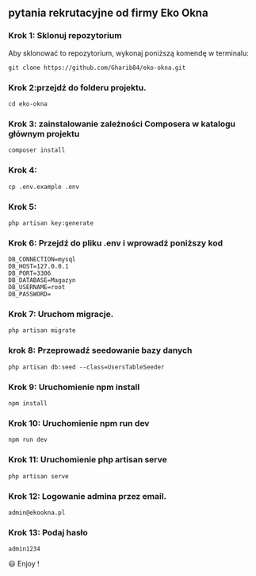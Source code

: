 ## pytania rekrutacyjne od firmy Eko Okna
### Krok 1: Sklonuj repozytorium

Aby sklonować to repozytorium, wykonaj poniższą komendę w terminalu:
```
git clone https://github.com/Gharib84/eko-okna.git

```
### Krok 2:przejdź do folderu projektu.
```
cd eko-okna
```
### Krok 3:  zainstalowanie zależności Composera w katalogu głównym projektu
```
composer install
```
### Krok 4: 
```
cp .env.example .env
```
### Krok 5:
```
php artisan key:generate
```
### Krok 6: Przejdź do pliku .env i wprowadź poniższy kod
```
DB_CONNECTION=mysql
DB_HOST=127.0.0.1
DB_PORT=3306
DB_DATABASE=Magazyn
DB_USERNAME=root
DB_PASSWORD=
```
### Krok 7: Uruchom migracje.
```
php artisan migrate
```
### krok 8: Przeprowadź seedowanie bazy danych
```
php artisan db:seed --class=UsersTableSeeder

```
### Krok 9: Uruchomienie npm install
```
npm install

```
### Krok 10: Uruchomienie npm run dev
```
npm run dev

```

### Krok 11: Uruchomienie php artisan serve
```
php artisan serve

```

### Krok 12: Logowanie admina przez email.
```
admin@ekookna.pl

```

### Krok 13: Podaj hasło
```
admin1234

```
:smiley: Enjoy !

